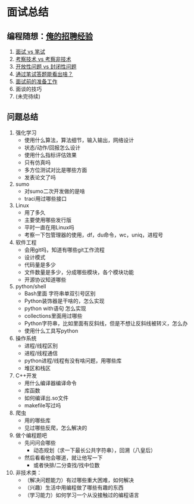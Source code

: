 # 面试总结

## 编程随想：[俺的招聘经验](https://program-think.blogspot.com/2011/03/hiring-experience-0.html#index)

1. [面试 vs 笔试](https://program-think.blogspot.com/2011/03/hiring-experience-1.html)
2. [考察技术 vs 考察非技术](https://program-think.blogspot.com/2011/03/hiring-experience-2.html)
3. [开放性问题 vs 封闭性问题](https://program-think.blogspot.com/2011/05/hiring-experience-3.html)
4. [通过笔试答题能看出啥？](https://program-think.blogspot.com/2011/11/hiring-experience-4.html)
5. [面试前的准备工作](https://program-think.blogspot.com/2012/12/hiring-experience-5.html)
6. 面谈的技巧
7. (未完待续)

## 问题总结

1. 强化学习
   - 使用什么算法，算法细节，输入输出，网络设计
   - 状态/动作/回报怎么设计
   - 使用什么指标评估效果
   - 只有仿真吗
   - 多方位测试对比是哪些方面
   - 发表论文了吗
2. sumo
   - 对sumo二次开发做的是啥
   - traci用过哪些接口
2. Linux
   - 用了多久
   - 主要使用哪些发行版
   - 平时一直在用Linux吗
   - 考察一下包管理器的使用，df，du命令，wc，uniq，进程号
3. 软件工程
   - 会用git吗，知道有哪些git工作流程
   - 设计模式
   - 代码量是多少
   - 文件数量是多少，分成哪些模块，各个模块功能
   - 开源协议知道哪些
3. python/shell
   - Bash里面 字符串单双引号区别
   - Python装饰器是干啥的，怎么实现
   - python with语句 怎么实现
   - collections里面用过哪些
   - Python字符串，比如里面有反斜线，但是不想让反斜线被转义，怎么办
   - 使用什么工具写python
4. 操作系统
   - 进程/线程区别
   - 进程/线程通信
   - python进程/线程有没有啥问题，用哪些库
   - 堆区和栈区
5. C++开发
   - 用什么编译器编译命令
   - 库函数
   - 如何编译出.so文件
   - makefile写过吗
6. 爬虫
   - 用的哪些库
   - 见过哪些反爬，怎么解决的
9. 做个编程题吧
   - 先问问会哪些
      - 动态规划（求一下最长公共字符串），回溯（八皇后）
   - 然后看看他会哪道，就让他写一下
      - 或者快排/二分查找/找中位数
8. 非技术类：
   - （解决问题能力）有过哪些重大困难，如何解决
   - （兴趣）生活中用编程做了哪些有趣的东西
   - （学习能力）如何学习一个从没接触过的编程语言






